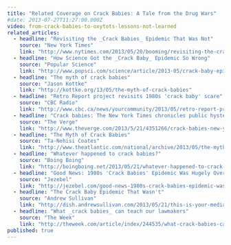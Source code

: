 ```yaml
---
title: "Related Coverage on Crack Babies: A Tale from the Drug Wars"
#date: 2013-07-27T11:27:00.000Z
video: from-crack-babies-to-oxytots-lessons-not-learned
related_articles:
  - headline: "Revisiting the _Crack Babies_ Epidemic That Was Not"
    source: "New York Times"
    link: "http://www.nytimes.com/2013/05/20/booming/revisiting-the-crack-babies-epidemic-that-was-not.html?ref=booming&_r=0"
  - headline: "How Science Got the _Crack Baby_ Epidemic So Wrong"
    source: "Popular Science"
    link: "http://www.popsci.com/science/article/2013-05/crack-baby-epidemic-never-happened"
  - headline: "The myth of crack babies"
    source: "Jason Kottke"
    link: "http://kottke.org/13/05/the-myth-of-crack-babies"
  - headline: "Retro Report project revisits 1980s 'crack baby' scare"
    source: "CBC Radio"
    link: "http://www.cbc.ca/news/yourcommunity/2013/05/retro-report-project-revisits-1980s-crack-baby-scare.html?cmp=fbtl"
  - headline: "Crack babies: The New York Times chronicles public hysteria over a 1980s 'crisis'"
    source: "The Verge"
    link: "http://www.theverge.com/2013/5/21/4351266/crack-babies-new-york-times-chronicles-public-media-hysteria-1980s-crisis"
  - headline: "The Myth of Crack Babies"
    source: "Ta-Nehisi Coates"
    link: "http://www.theatlantic.com/national/archive/2013/05/the-myth-of-the-crack-baby/276070/"
  - headline: "Whatever happened to crack babies?"
    source: "Boing Boing"
    link: "http://boingboing.net/2013/05/21/whatever-happened-to-crack-bab.html?utm_source=dlvr.it&utm_medium=twitter"
  - headline: "Good News: 1980s 'Crack Babies' Epidemic Was Hugely Overblown"
    source: "Jezebel"
    link: "http://jezebel.com/good-news-1980s-crack-babies-epidemic-was-hugely-ove-509088186"
  - headline: "The Crack Baby Epidemic That Wasn't"
    source: "Andrew Sullivan"
    link: "http://dish.andrewsullivan.com/2013/05/21/this-is-your-media-on-drugs/"
  - headline: "What _crack babies_ can teach our lawmakers​"
    source: "The Week"
    link: "http://theweek.com/article/index/244535/what-crack-babies-can-teach-our-lawmakers"
published: true
---
```

